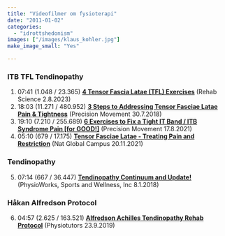 ```yaml
---
title: "Videofilmer om fysioterapi"
date: "2011-01-02"
categories: 
  - "idrottshedonism"
images: ["/images/klaus_kohler.jpg"]
make_image_small: "Yes"

---
```


### ITB TFL Tendinopathy
1. 07:41 (1.048 / 23.365) **[4 Tensor Fascia Latae (TFL) Exercises](https://www.youtube.com/watch?v=XkLCMXzWtGs)** (Rehab Science 2.8.2023)
2. 18:03 (11.271 / 480.952) **[3 Steps to Addressing Tensor Fasciae Latae Pain & Tightness](https://www.youtube.com/watch?v=_qjZU7XJPmg)** (Precision Movement 30.7.2018)
3. 19:10 (7.210 / 255.689) **[6 Exercises to Fix a Tight IT Band / ITB Syndrome Pain [for GOOD!]](https://www.youtube.com/watch?v=UnP2HFcr7FY)** (Precision Movement 17.8.2021)
4. 05:10 (679 / 17.175) **[Tensor Fasciae Latae - Treating Pain and Restriction](https://www.youtube.com/watch?v=8K_ytmAYdk4)** (Nat Global Campus 20.11.2021)

### Tendinopathy

5. 07:14 (667 / 36.447) **[Tendinopathy Continuum and Update!](https://www.youtube.com/watch?v=NFJeC2FjNmU)** (PhysioWorks, Sports and Wellness, Inc 8.1.2018)

### Håkan Alfredson Protocol

6. 04:57 (2.625 / 163.521) **[Alfredson Achilles Tendinopathy Rehab Protocol](https://www.youtube.com/watch?v=fHHbn_Odk4E)** (Physiotutors 23.9.2019)